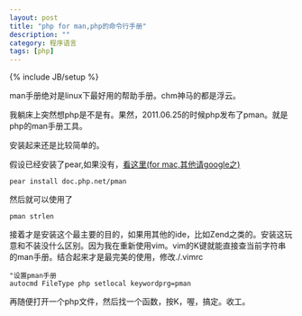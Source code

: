 ```yaml
---
layout: post
title: "php for man,php的命令行手册"
description: ""
category: 程序语言
tags: [php]
---
```

{% include JB/setup %}

man手册绝对是linux下最好用的帮助手册。chm神马的都是浮云。

我躺床上突然想php是不是有。果然，2011.06.25的时候php发布了pman。就是php的man手册工具。

安装起来还是比较简单的。

假设已经安装了pear,如果没有，[看这里(for mac,其他请google之)][1]

    pear install doc.php.net/pman

然后就可以使用了

    pman strlen

接着才是安装这个最主要的目的，如果用其他的ide，比如Zend之类的。安装这玩意和不装没什么区别。因为我在重新使用vim。vim的K键就能直接查当前字符串的man手册。结合起来才是最完美的使用，修改./.vimrc

    "设置pman手册
    autocmd FileType php setlocal keywordprg=pman

再随便打开一个php文件，然后找一个函数，按K，喔，搞定。收工。

[1]: http://clickontyler.com/blog/2008/01/how-to-install-pear-in-mac-os-x-leopard/
